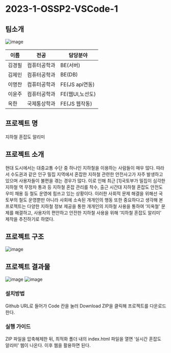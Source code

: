 # 2023-1-OSSP2-VSCode-1


## 팀소개
![image](https://github.com/CSID-DGU/2023-1-OSSP2-VSCode-1/assets/101847615/00ac7f0b-40a5-48d9-a001-3176e26057ba)


| 이름 | 전공 | 담당분야 |
| --------------- | --------------- | --------------- |
| 김경필    | 컴퓨터공학과   | BE(서버)    |
| 김제민    | 컴퓨터공학과   | BE(DB)    |
| 이명찬    | 컴퓨터공학과   | FE(JS api연동)    |
| 이윤주    | 컴퓨터공학과   | FE(웹UI,노선도)    |
| 옥한    | 국제통상학과   | FE(JS 웹작동)    |

## 프로젝트 명
 지하철 혼잡도 알리미



## 프로젝트 소개
현대 도시에서는 대중교통 수단 중 하나인 지하철을 이용하는 사람들이 매우 많다. 따라서 수도권과 같은 인구 밀집 지역에서 혼잡한 지하철 관련한 안전사고가 자주 발생하고 있으며 사용자들이 불편을 겪는 경우가 많다. 이로 인해 최근 [1]국토부가 밀집이 심각한 지하철 역 무정차 통과 등 지하철 혼잡 관리를 착수, 출근 시간대 지하철 혼잡도 안전도우미 채용 등 철도 운영에 힘쓰고 있는 상황이다. 이러한 사회적 문제 해결을 위해선 국토부의 철도 운영뿐만 아니라 사회에 소속된 개개인의 행동 또한 중요하다고 생각해 본 프로젝트는 다양한 지하철 정보 제공을 통한 개개인의 지하철 사용을 통하여 ‘지옥철’ 문제를 해결하고, 사용자의 편안하고 안전한 지하철 사용을 위해 ‘지하철 혼잡도 알리미’ 제작을 추진하기로 하였다.

## 프로젝트 구조

![image](https://github.com/CSID-DGU/2023-1-OSSP2-VSCode-1/assets/101847615/07c100d1-f145-4900-b2e7-e5728f55bc2f)

## 프로젝트 결과물 
![image](https://github.com/CSID-DGU/2023-1-OSSP2-VSCode-1/assets/101847615/2633a5f6-5088-4df1-a623-ef4167e8141f)
![image](https://github.com/CSID-DGU/2023-1-OSSP2-VSCode-1/assets/101847615/ca0b6a67-de3c-4a69-ab57-59b5d8775e69)

### 설치방법
Github URL로 들어가 Code 칸을 눌러 Download ZIP을 클릭해 프로젝트를 다운로드한다.
### 실행 가이드

ZIP 파일을 압축해제한 뒤, 최적화 폴더 내의 index.html 파일을 열면 ‘실시간 혼잡도 알리미’ 웹이 나온다. 이후 웹을 활용하면 된다.







